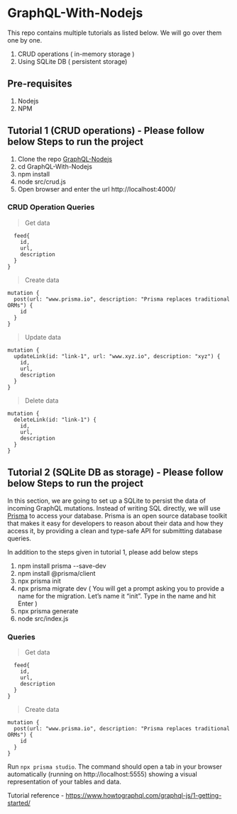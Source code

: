 # GraphQL-With-Nodejs

This repo contains multiple tutorials as listed below. We will go over them one by one. 
1) CRUD operations ( in-memory storage )
2) Using SQLite DB ( persistent storage)

## Pre-requisites

1) Nodejs
2) NPM

## Tutorial 1 (CRUD operations) - Please follow below Steps to run the project

1) Clone the repo [GraphQL-Nodejs](https://github.com/shubsaini09/GraphQL-Nodejs.git)
2) cd GraphQL-With-Nodejs
3) npm install
4) node src/crud.js
5) Open browser and enter the url http://localhost:4000/

### CRUD Operation Queries

> Get data

```query {
  feed{
    id,
    url,
    description
  }
}
```

> Create data

```
mutation {
  post(url: "www.prisma.io", description: "Prisma replaces traditional ORMs") {
    id
  }
}
```

> Update data

```
mutation {
  updateLink(id: "link-1", url: "www.xyz.io", description: "xyz") {
    id,
    url,
    description
  }
}
```

> Delete data

```
mutation {
  deleteLink(id: "link-1") {
    id,
    url,
    description
  }
}
```

## Tutorial 2 (SQLite DB as storage) - Please follow below Steps to run the project

In this section, we are going to set up a SQLite to persist the data of incoming GraphQL mutations. Instead of writing SQL directly, we will use [Prisma](https://www.prisma.io/docs/) to access your database. Prisma is an open source database toolkit that makes it easy for developers to reason about their data and how they access it, by providing a clean and type-safe API for submitting database queries.

In addition to the steps given in tutorial 1, please add below steps 

1) npm install prisma --save-dev
2) npm install @prisma/client
3) npx prisma init
4) npx prisma migrate dev ( You will get a prompt asking you to provide a name for the migration. Let’s name it “init”. Type in the name and hit Enter )
5) npx prisma generate
6) node src/index.js

### Queries

> Get data

```query {
  feed{
    id,
    url,
    description
  }
}
```

> Create data

```
mutation {
  post(url: "www.prisma.io", description: "Prisma replaces traditional ORMs") {
    id
  }
}
```

Run `npx prisma studio`. The command should open a tab in your browser automatically (running on http://localhost:5555) showing a visual representation of your tables and data. 

Tutorial reference - https://www.howtographql.com/graphql-js/1-getting-started/
